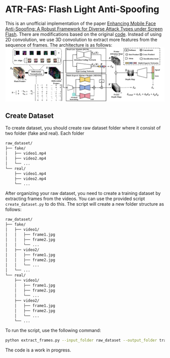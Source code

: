 # ATR-FAS: Flash Light Anti-Spoofing
This is an unofficial implementation of the paper [Enhancing Mobile Face Anti-Spoofing: A Robust Framework for Diverse Attack Types under Screen Flash](https://arxiv.org/abs/2308.15346). There are modifications based on the original [code](https://github.com/Chaochao-Lin/ATR-FAS). Instead of using 2D convolution, we use 3D convolution to extract more features from the sequence of frames. The architecture is as follows:
![fig2](https://github.com/Chaochao-Lin/ATR-FAS/blob/main/imgs/fig2.png)

## Create Dataset
To create dataset, you should create raw dataset folder where it consist of two folder (fake and real). Each folder 
```
raw_dataset/
├── fake/
│   ├── video1.mp4
│   ├── video2.mp4
│   └── ...
└── real/
    ├── video1.mp4
    ├── video2.mp4
    └── ...

```

After organizing your raw dataset, you need to create a training dataset by extracting frames from the videos. You can use the provided script `create_dataset.py` to do this. The script will create a new folder structure as follows:

```
raw_dataset/
├── fake/
│   ├── video1/
│   │   ├── frame1.jpg
│   │   ├── frame2.jpg
│   │   └── ...
│   ├── video2/
│   │   ├── frame1.jpg
│   │   ├── frame2.jpg
│   │   └── ...
│   └── ...
└── real/
    ├── video1/
    │   ├── frame1.jpg
    │   ├── frame2.jpg
    │   └── ...
    ├── video2/
    │   ├── frame1.jpg
    │   ├── frame2.jpg
    │   └── ...
    └── ...
```

To run the script, use the following command:

```bash
python extract_frames.py --input_folder raw_dataset --output_folder train_dataset
```
The code is a work in progress.
